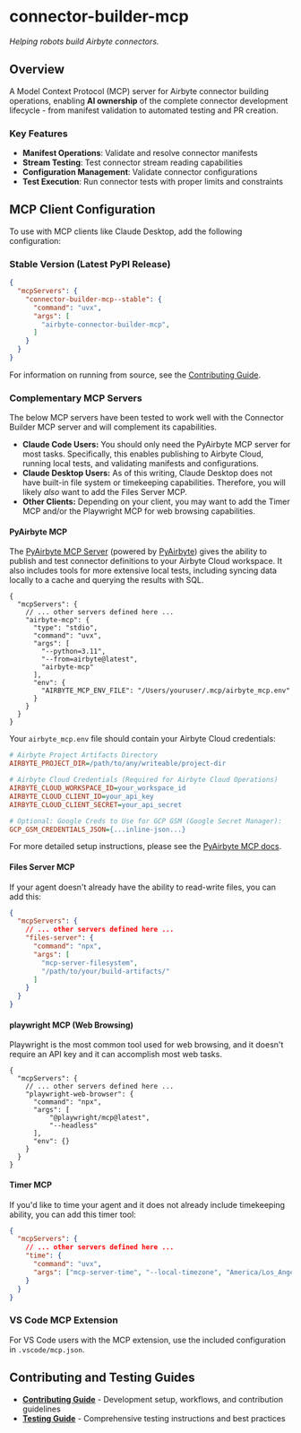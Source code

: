 # connector-builder-mcp

*Helping robots build Airbyte connectors.*

## Overview

A Model Context Protocol (MCP) server for Airbyte connector building operations, enabling **AI ownership** of the complete connector development lifecycle - from manifest validation to automated testing and PR creation.

### Key Features

- **Manifest Operations**: Validate and resolve connector manifests
- **Stream Testing**: Test connector stream reading capabilities  
- **Configuration Management**: Validate connector configurations
- **Test Execution**: Run connector tests with proper limits and constraints

## MCP Client Configuration

To use with MCP clients like Claude Desktop, add the following configuration:

### Stable Version (Latest PyPI Release)

```json
{
  "mcpServers": {
    "connector-builder-mcp--stable": {
      "command": "uvx",
      "args": [
        "airbyte-connector-builder-mcp",
      ]
    }
  }
}
```

For information on running from source, see the [Contributing Guide](./CONTRIBUTING.md).

### Complementary MCP Servers

The below MCP servers have been tested to work well with the Connector Builder MCP server and will complement its capabilities.

- **Claude Code Users:** You should only need the PyAirbyte MCP server for most tasks. Specifically, this enables publishing to Airbyte Cloud, running local tests, and validating manifests and configurations.
- **Claude Desktop Users:** As of this writing, Claude Desktop does not have built-in file system or timekeeping capabilities. Therefore, you will likely _also_ want to add the Files Server MCP.
- **Other Clients:** Depending on your client, you may want to add the Timer MCP and/or the Playwright MCP for web browsing capabilities.

#### PyAirbyte MCP

The [PyAirbyte MCP Server](https://airbytehq.github.io/PyAirbyte/airbyte/mcp.html) (powered by [PyAirbyte](https://github.com/airbytehq/PyAirbyte)) gives the ability to publish and test connector definitions to your Airbyte Cloud workspace. It also includes tools for more extensive local tests, including syncing data locally to a cache and querying the results with SQL.

```jsonc
{
  "mcpServers": {
    // ... other servers defined here ...
    "airbyte-mcp": {
      "type": "stdio",
      "command": "uvx",
      "args": [
        "--python=3.11",
        "--from=airbyte@latest",
        "airbyte-mcp"
      ],
      "env": {
        "AIRBYTE_MCP_ENV_FILE": "/Users/youruser/.mcp/airbyte_mcp.env"
      }
    }
  }
}
```

Your `airbyte_mcp.env` file should contain your Airbyte Cloud credentials:

```ini
# Airbyte Project Artifacts Directory
AIRBYTE_PROJECT_DIR=/path/to/any/writeable/project-dir

# Airbyte Cloud Credentials (Required for Airbyte Cloud Operations)
AIRBYTE_CLOUD_WORKSPACE_ID=your_workspace_id
AIRBYTE_CLOUD_CLIENT_ID=your_api_key
AIRBYTE_CLOUD_CLIENT_SECRET=your_api_secret

# Optional: Google Creds to Use for GCP GSM (Google Secret Manager):
GCP_GSM_CREDENTIALS_JSON={...inline-json...}
```

For more detailed setup instructions, please see the [PyAirbyte MCP docs](https://airbytehq.github.io/PyAirbyte/airbyte/mcp.html).

#### Files Server MCP

If your agent doesn't already have the ability to read-write files, you can add this:

```json
{
  "mcpServers": {
    // ... other servers defined here ...
    "files-server": {
      "command": "npx",
      "args": [
        "mcp-server-filesystem",
        "/path/to/your/build-artifacts/"
      ]
    }
  }
}
```

#### playwright MCP (Web Browsing)

Playwright is the most common tool used for web browsing, and it doesn't require an API key and it can accomplish most web tasks.

```jsonc
{
  "mcpServers": {
    // ... other servers defined here ...
    "playwright-web-browser": {
      "command": "npx",
      "args": [
          "@playwright/mcp@latest",
          "--headless"
      ],
      "env": {}
    }
  }
}
```

#### Timer MCP

If you'd like to time your agent and it does not already include timekeeping ability, you can add this timer tool:  

```json
{
  "mcpServers": {
    // ... other servers defined here ...
    "time": {
      "command": "uvx",
      "args": ["mcp-server-time", "--local-timezone", "America/Los_Angeles"]
    }
  }
}
```

### VS Code MCP Extension

For VS Code users with the MCP extension, use the included configuration in `.vscode/mcp.json`.

## Contributing and Testing Guides

- **[Contributing Guide](./CONTRIBUTING.md)** - Development setup, workflows, and contribution guidelines
- **[Testing Guide](./TESTING.md)** - Comprehensive testing instructions and best practices
